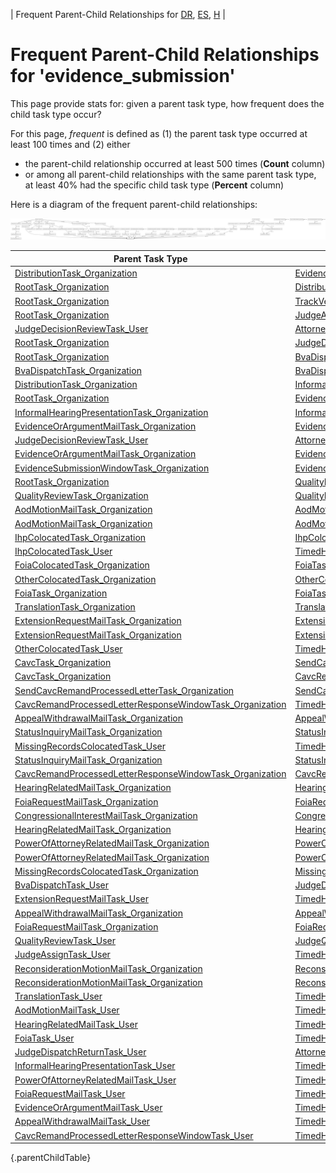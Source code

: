 ---
---
<!-- DO NOT EDIT THIS FILE.  This file is autogenerated. -->
| Frequent Parent-Child Relationships for [DR](../docket-DR/freq-parentchild.md), [ES](../docket-ES/freq-parentchild.md), [H](../docket-H/freq-parentchild.md) |

# Frequent Parent-Child Relationships for 'evidence_submission'

This page provide stats for: given a parent task type, how frequent does the child task type occur?

For this page, *frequent* is defined as (1) the parent task type occurred at least 100 times and (2) either
* the parent-child relationship occurred at least 500 times (**Count** column)
* or among all parent-child relationships with the same parent task type, at least 40% had the specific child task type (**Percent** column)

Here is a diagram of the frequent parent-child relationships:

![freq-parentchild.dot.png](freq-parentchild.dot.png)

| Parent Task Type | Child Task Type | Count | Percent |
| ---------------- | --------------- | ----- | ------- |
| [DistributionTask_Organization](DistributionTask_Organization.md) | [EvidenceSubmissionWindowTask_Organization](EvidenceSubmissionWindowTask_Organization.md) | 25990 | 78% |
| [RootTask_Organization](RootTask_Organization.md) | [DistributionTask_Organization](DistributionTask_Organization.md) | 25701 | 36% |
| [RootTask_Organization](RootTask_Organization.md) | [TrackVeteranTask_Organization](TrackVeteranTask_Organization.md) | 19273 | 27% |
| [RootTask_Organization](RootTask_Organization.md) | [JudgeAssignTask_User](JudgeAssignTask_User.md) | 7249 | 10% |
| [JudgeDecisionReviewTask_User](JudgeDecisionReviewTask_User.md) | [AttorneyTask_User](AttorneyTask_User.md) | 6967 | 88% |
| [RootTask_Organization](RootTask_Organization.md) | [JudgeDecisionReviewTask_User](JudgeDecisionReviewTask_User.md) | 6955 | 10% |
| [RootTask_Organization](RootTask_Organization.md) | [BvaDispatchTask_Organization](BvaDispatchTask_Organization.md) | 6564 | 9% |
| [BvaDispatchTask_Organization](BvaDispatchTask_Organization.md) | [BvaDispatchTask_User](BvaDispatchTask_User.md) | 6564 | 100% |
| [DistributionTask_Organization](DistributionTask_Organization.md) | [InformalHearingPresentationTask_Organization](InformalHearingPresentationTask_Organization.md) | 5950 | 18% |
| [RootTask_Organization](RootTask_Organization.md) | [EvidenceOrArgumentMailTask_Organization](EvidenceOrArgumentMailTask_Organization.md) | 4049 | 6% |
| [InformalHearingPresentationTask_Organization](InformalHearingPresentationTask_Organization.md) | [InformalHearingPresentationTask_User](InformalHearingPresentationTask_User.md) | 2948 | 100% |
| [EvidenceOrArgumentMailTask_Organization](EvidenceOrArgumentMailTask_Organization.md) | [EvidenceOrArgumentMailTask_User](EvidenceOrArgumentMailTask_User.md) | 1779 | 71% |
| [JudgeDecisionReviewTask_User](JudgeDecisionReviewTask_User.md) | [AttorneyRewriteTask_User](AttorneyRewriteTask_User.md) | 849 | 11% |
| [EvidenceOrArgumentMailTask_Organization](EvidenceOrArgumentMailTask_Organization.md) | [EvidenceOrArgumentMailTask_Organization](EvidenceOrArgumentMailTask_Organization.md) | 733 | 29% |
| [EvidenceSubmissionWindowTask_Organization](EvidenceSubmissionWindowTask_Organization.md) | [EvidenceSubmissionWindowTask_User](EvidenceSubmissionWindowTask_User.md) | 659 | 100% |
| [RootTask_Organization](RootTask_Organization.md) | [QualityReviewTask_Organization](QualityReviewTask_Organization.md) | 516 | 1% |
| [QualityReviewTask_Organization](QualityReviewTask_Organization.md) | [QualityReviewTask_User](QualityReviewTask_User.md) | 516 | 100% |
| [AodMotionMailTask_Organization](AodMotionMailTask_Organization.md) | [AodMotionMailTask_Organization](AodMotionMailTask_Organization.md) | 496 | 51% |
| [AodMotionMailTask_Organization](AodMotionMailTask_Organization.md) | [AodMotionMailTask_User](AodMotionMailTask_User.md) | 480 | 49% |
| [IhpColocatedTask_Organization](IhpColocatedTask_Organization.md) | [IhpColocatedTask_User](IhpColocatedTask_User.md) | 369 | 100% |
| [IhpColocatedTask_User](IhpColocatedTask_User.md) | [TimedHoldTask_User](TimedHoldTask_User.md) | 369 | 100% |
| [FoiaColocatedTask_Organization](FoiaColocatedTask_Organization.md) | [FoiaTask_Organization](FoiaTask_Organization.md) | 336 | 100% |
| [OtherColocatedTask_Organization](OtherColocatedTask_Organization.md) | [OtherColocatedTask_User](OtherColocatedTask_User.md) | 335 | 100% |
| [FoiaTask_Organization](FoiaTask_Organization.md) | [FoiaTask_User](FoiaTask_User.md) | 309 | 100% |
| [TranslationTask_Organization](TranslationTask_Organization.md) | [TranslationTask_User](TranslationTask_User.md) | 298 | 100% |
| [ExtensionRequestMailTask_Organization](ExtensionRequestMailTask_Organization.md) | [ExtensionRequestMailTask_User](ExtensionRequestMailTask_User.md) | 237 | 51% |
| [ExtensionRequestMailTask_Organization](ExtensionRequestMailTask_Organization.md) | [ExtensionRequestMailTask_Organization](ExtensionRequestMailTask_Organization.md) | 231 | 49% |
| [OtherColocatedTask_User](OtherColocatedTask_User.md) | [TimedHoldTask_User](TimedHoldTask_User.md) | 227 | 98% |
| [CavcTask_Organization](CavcTask_Organization.md) | [SendCavcRemandProcessedLetterTask_Organization](SendCavcRemandProcessedLetterTask_Organization.md) | 192 | 49% |
| [CavcTask_Organization](CavcTask_Organization.md) | [CavcRemandProcessedLetterResponseWindowTask_Organization](CavcRemandProcessedLetterResponseWindowTask_Organization.md) | 192 | 49% |
| [SendCavcRemandProcessedLetterTask_Organization](SendCavcRemandProcessedLetterTask_Organization.md) | [SendCavcRemandProcessedLetterTask_User](SendCavcRemandProcessedLetterTask_User.md) | 184 | 100% |
| [CavcRemandProcessedLetterResponseWindowTask_Organization](CavcRemandProcessedLetterResponseWindowTask_Organization.md) | [TimedHoldTask_Organization](TimedHoldTask_Organization.md) | 153 | 55% |
| [AppealWithdrawalMailTask_Organization](AppealWithdrawalMailTask_Organization.md) | [AppealWithdrawalMailTask_Organization](AppealWithdrawalMailTask_Organization.md) | 149 | 58% |
| [StatusInquiryMailTask_Organization](StatusInquiryMailTask_Organization.md) | [StatusInquiryMailTask_Organization](StatusInquiryMailTask_Organization.md) | 147 | 53% |
| [MissingRecordsColocatedTask_User](MissingRecordsColocatedTask_User.md) | [TimedHoldTask_User](TimedHoldTask_User.md) | 134 | 100% |
| [StatusInquiryMailTask_Organization](StatusInquiryMailTask_Organization.md) | [StatusInquiryMailTask_User](StatusInquiryMailTask_User.md) | 128 | 47% |
| [CavcRemandProcessedLetterResponseWindowTask_Organization](CavcRemandProcessedLetterResponseWindowTask_Organization.md) | [CavcRemandProcessedLetterResponseWindowTask_User](CavcRemandProcessedLetterResponseWindowTask_User.md) | 125 | 45% |
| [HearingRelatedMailTask_Organization](HearingRelatedMailTask_Organization.md) | [HearingRelatedMailTask_User](HearingRelatedMailTask_User.md) | 123 | 50% |
| [FoiaRequestMailTask_Organization](FoiaRequestMailTask_Organization.md) | [FoiaRequestMailTask_Organization](FoiaRequestMailTask_Organization.md) | 122 | 54% |
| [CongressionalInterestMailTask_Organization](CongressionalInterestMailTask_Organization.md) | [CongressionalInterestMailTask_Organization](CongressionalInterestMailTask_Organization.md) | 122 | 80% |
| [HearingRelatedMailTask_Organization](HearingRelatedMailTask_Organization.md) | [HearingRelatedMailTask_Organization](HearingRelatedMailTask_Organization.md) | 121 | 50% |
| [PowerOfAttorneyRelatedMailTask_Organization](PowerOfAttorneyRelatedMailTask_Organization.md) | [PowerOfAttorneyRelatedMailTask_Organization](PowerOfAttorneyRelatedMailTask_Organization.md) | 121 | 50% |
| [PowerOfAttorneyRelatedMailTask_Organization](PowerOfAttorneyRelatedMailTask_Organization.md) | [PowerOfAttorneyRelatedMailTask_User](PowerOfAttorneyRelatedMailTask_User.md) | 120 | 50% |
| [MissingRecordsColocatedTask_Organization](MissingRecordsColocatedTask_Organization.md) | [MissingRecordsColocatedTask_User](MissingRecordsColocatedTask_User.md) | 114 | 100% |
| [BvaDispatchTask_User](BvaDispatchTask_User.md) | [JudgeDispatchReturnTask_User](JudgeDispatchReturnTask_User.md) | 113 | 100% |
| [ExtensionRequestMailTask_User](ExtensionRequestMailTask_User.md) | [TimedHoldTask_User](TimedHoldTask_User.md) | 110 | 94% |
| [AppealWithdrawalMailTask_Organization](AppealWithdrawalMailTask_Organization.md) | [AppealWithdrawalMailTask_User](AppealWithdrawalMailTask_User.md) | 108 | 42% |
| [FoiaRequestMailTask_Organization](FoiaRequestMailTask_Organization.md) | [FoiaRequestMailTask_User](FoiaRequestMailTask_User.md) | 104 | 46% |
| [QualityReviewTask_User](QualityReviewTask_User.md) | [JudgeQualityReviewTask_User](JudgeQualityReviewTask_User.md) | 90 | 100% |
| [JudgeAssignTask_User](JudgeAssignTask_User.md) | [TimedHoldTask_User](TimedHoldTask_User.md) | 85 | 47% |
| [ReconsiderationMotionMailTask_Organization](ReconsiderationMotionMailTask_Organization.md) | [ReconsiderationMotionMailTask_Organization](ReconsiderationMotionMailTask_Organization.md) | 63 | 53% |
| [ReconsiderationMotionMailTask_Organization](ReconsiderationMotionMailTask_Organization.md) | [ReconsiderationMotionMailTask_User](ReconsiderationMotionMailTask_User.md) | 56 | 47% |
| [TranslationTask_User](TranslationTask_User.md) | [TimedHoldTask_User](TimedHoldTask_User.md) | 44 | 100% |
| [AodMotionMailTask_User](AodMotionMailTask_User.md) | [TimedHoldTask_User](TimedHoldTask_User.md) | 13 | 59% |
| [HearingRelatedMailTask_User](HearingRelatedMailTask_User.md) | [TimedHoldTask_User](TimedHoldTask_User.md) | 13 | 62% |
| [FoiaTask_User](FoiaTask_User.md) | [TimedHoldTask_User](TimedHoldTask_User.md) | 13 | 100% |
| [JudgeDispatchReturnTask_User](JudgeDispatchReturnTask_User.md) | [AttorneyDispatchReturnTask_User](AttorneyDispatchReturnTask_User.md) | 10 | 91% |
| [InformalHearingPresentationTask_User](InformalHearingPresentationTask_User.md) | [TimedHoldTask_User](TimedHoldTask_User.md) | 9 | 100% |
| [PowerOfAttorneyRelatedMailTask_User](PowerOfAttorneyRelatedMailTask_User.md) | [TimedHoldTask_User](TimedHoldTask_User.md) | 8 | 80% |
| [FoiaRequestMailTask_User](FoiaRequestMailTask_User.md) | [TimedHoldTask_User](TimedHoldTask_User.md) | 4 | 100% |
| [EvidenceOrArgumentMailTask_User](EvidenceOrArgumentMailTask_User.md) | [TimedHoldTask_User](TimedHoldTask_User.md) | 4 | 100% |
| [AppealWithdrawalMailTask_User](AppealWithdrawalMailTask_User.md) | [TimedHoldTask_User](TimedHoldTask_User.md) | 3 | 100% |
| [CavcRemandProcessedLetterResponseWindowTask_User](CavcRemandProcessedLetterResponseWindowTask_User.md) | [TimedHoldTask_Organization](TimedHoldTask_Organization.md) | 1 | 100% |
{.parentChildTable}
